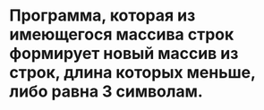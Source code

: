 # Программа, которая из имеющегося массива строк формирует новый массив из строк, длина которых меньше, либо равна 3 символам.
